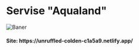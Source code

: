 <h1>Servise <strong>"Aqualand"</strong></h1>

<p>
	<img src="https://i.ibb.co/vd3CCh1/Baner-Git-Hub.png" alt="Baner">
</p>

<h4>Site: https://unruffled-colden-c1a5a9.netlify.app/</h4>
